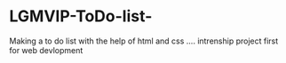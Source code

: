 # LGMVIP-ToDo-list-
Making a to do list with the help of html and css .... intrenship project first for web devlopment 
